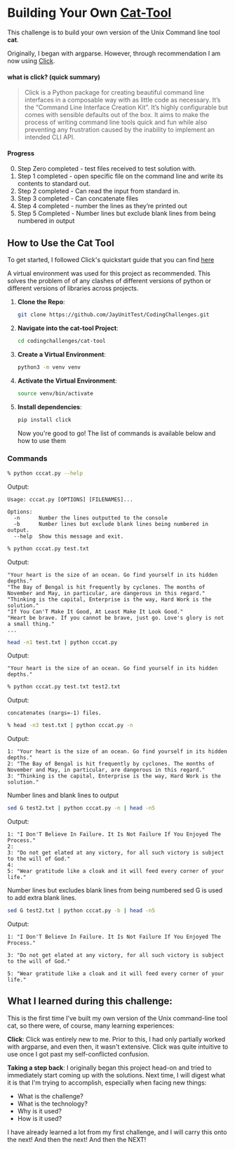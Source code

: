 # Building Your Own [Cat-Tool](https://github.com/JayUnitTest/CodingChallenges/tree/main/cat-tool)

This challenge is to build your own version of the Unix Command line tool **cat**.

Originally, I began with argparse. However, through recommendation I am now using [Click](https://click.palletsprojects.com/en/8.1.x/).

#### what is click? (quick summary)

> Click is a Python package for creating beautiful command line interfaces in a composable way with as little code as necessary. It’s the “Command Line Interface Creation Kit”. It’s highly configurable but comes with sensible defaults out of the box. It aims to make the process of writing command line tools quick and fun while also preventing any frustration caused by the inability to implement an intended CLI API.

#### Progress

0.  Step Zero completed - test files received to test solution with.
1.  Step 1 completed - open specific file on the command line and write its contents to standard out.
2.  Step 2 completed - Can read the input from standard in.
3.  Step 3 completed - Can concatenate files
4.  Step 4 completed - number the lines as they’re printed out
5.  Step 5 Completed - Number lines but exclude blank lines from being numbered in output

## How to Use the Cat Tool

To get started, I followed Click's quickstart guide that you can find [here](https://click.palletsprojects.com/en/8.1.x/quickstart/)

A virtual environment was used for this project as recommended. This solves the problem of of any clashes of different versions of python or different versions of libraries across projects.

1. **Clone the Repo**:

   ```bash
   git clone https://github.com/JayUnitTest/CodingChallenges.git
   ```

2. **Navigate into the cat-tool Project**:

   ```bash
   cd codingchallenges/cat-tool
   ```

3. **Create a Virtual Environment**:

   ```bash
   python3 -m venv venv
   ```

4. **Activate the Virtual Environment**:

   ```bash
   source venv/bin/activate
   ```

5. **Install dependencies**:

   ```bash
   pip install click
   ```

   Now you're good to go! The list of commands is available below and how to use them

### Commands

```bash
% python cccat.py --help
```

Output:

```
Usage: cccat.py [OPTIONS] [FILENAMES]...

Options:
  -n      Number the lines outputted to the console
  -b      Number lines but exclude blank lines being numbered in output.
  --help  Show this message and exit.
```

```bash
% python cccat.py test.txt
```

Output:

```
"Your heart is the size of an ocean. Go find yourself in its hidden depths."
"The Bay of Bengal is hit frequently by cyclones. The months of November and May, in particular, are dangerous in this regard."
"Thinking is the capital, Enterprise is the way, Hard Work is the solution."
"If You Can'T Make It Good, At Least Make It Look Good."
"Heart be brave. If you cannot be brave, just go. Love's glory is not a small thing."
...
```

```bash
head -n1 test.txt | python cccat.py
```

Output:

```
"Your heart is the size of an ocean. Go find yourself in its hidden depths."
```

```bash
% python cccat.py test.txt test2.txt
```

Output:

```
concatenates (nargs=-1) files.
```

```bash
% head -n3 test.txt | python cccat.py -n
```

Output:

```
1: "Your heart is the size of an ocean. Go find yourself in its hidden depths."
2: "The Bay of Bengal is hit frequently by cyclones. The months of November and May, in particular, are dangerous in this regard."
3: "Thinking is the capital, Enterprise is the way, Hard Work is the solution."
```

Number lines and blank lines to output

```bash
sed G test2.txt | python cccat.py -n | head -n5
```

Output:

```
1: "I Don'T Believe In Failure. It Is Not Failure If You Enjoyed The Process."
2:
3: "Do not get elated at any victory, for all such victory is subject to the will of God."
4:
5: "Wear gratitude like a cloak and it will feed every corner of your life."
```

Number lines but excludes blank lines from being numbered
sed G is used to add extra blank lines.

```bash
sed G test2.txt | python cccat.py -b | head -n5
```

Output:

```
1: "I Don'T Believe In Failure. It Is Not Failure If You Enjoyed The Process."

3: "Do not get elated at any victory, for all such victory is subject to the will of God."

5: "Wear gratitude like a cloak and it will feed every corner of your life."
```

## What I learned during this challenge:

This is the first time I've built my own version of the Unix command-line tool cat, so there were, of course, many learning experiences:

**Click**: Click was entirely new to me. Prior to this, I had only partially worked with argparse, and even then, it wasn't extensive. Click was quite intuitive to use once I got past my self-conflicted confusion.

**Taking a step back**: I originally began this project head-on and tried to immediately start coming up with the solutions. Next time, I will digest what it is that I'm trying to accomplish, especially when facing new things:

- What is the challenge?
- What is the technology?
- Why is it used?
- How is it used?

I have already learned a lot from my first challenge, and I will carry this onto the next! And then the next! And then the NEXT!